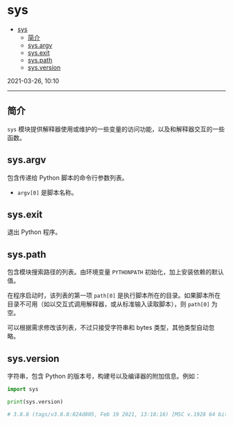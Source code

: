 # sys

- [sys](#sys)
  - [简介](#简介)
  - [sys.argv](#sysargv)
  - [sys.exit](#sysexit)
  - [sys.path](#syspath)
  - [sys.version](#sysversion)

2021-03-26, 10:10
***

## 简介

`sys` 模块提供解释器使用或维护的一些变量的访问功能，以及和解释器交互的一些函数。

## sys.argv

包含传递给 Python 脚本的命令行参数列表。

- `argv[0]` 是脚本名称。

## sys.exit

退出 Python 程序。

## sys.path

包含模块搜索路径的列表。由环境变量 `PYTHONPATH` 初始化，加上安装依赖的默认值。

在程序启动时，该列表的第一项 `path[0]` 是执行脚本所在的目录。如果脚本所在目录不可用（如以交互式调用解释器，或从标准输入读取脚本），则 `path[0]` 为空。

可以根据需求修改该列表，不过只接受字符串和 bytes 类型，其他类型自动忽略。

## sys.version

字符串，包含 Python 的版本号，构建号以及编译器的附加信息。例如：

```py
import sys

print(sys.version)

# 3.8.8 (tags/v3.8.8:024d805, Feb 19 2021, 13:18:16) [MSC v.1928 64 bit (AMD64)]
```
